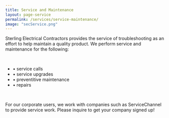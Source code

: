 ```yaml
---
title: Service and Maintenance
layout: page-service
permalink: /services/service-maintenance/
image: "secService.png"
---
```

Sterling Electrical Contractors provides the service of troubleshooting as an effort to help maintain a quality product. We perform service and maintenance for the following: 

<br>

- &#8226; service calls 
- &#8226; service upgrades 
- &#8226; preventitive maintenance
- &#8226; repairs

<br>

For our corporate users, we work with companies such as ServiceChannel to provide service work. Please inquire to get your company signed up!
